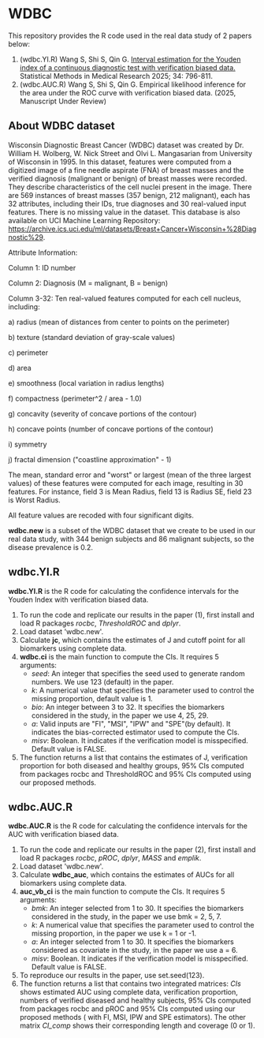 # WDBC

This repository provides the R code used in the real data study of 2 papers below:

1. (wdbc.YI.R) Wang S, Shi S, Qin G. <a href="https://journals.sagepub.com/doi/10.1177/09622802251322989" target="_blank">Interval estimation for the Youden index of a continuous diagnostic test with verification biased data.</a> Statistical Methods in Medical Research 2025; 34: 796-811. 
2. (wdbc.AUC.R) Wang S, Shi S, Qin G. Empirical likelihood inference for the area under the ROC curve with verification biased data. (2025, Manuscript Under Review)

## About WDBC dataset

Wisconsin Diagnostic Breast Cancer (WDBC) dataset was created by Dr. William H. Wolberg, W. Nick Street and Olvi L. Mangasarian from University of Wisconsin in 1995. In this dataset, features were computed from a digitized image of a fine needle aspirate (FNA) of breast masses and the verified diagnosis (malignant or benign) of breast masses were recorded. They describe characteristics of the cell nuclei present in the image. There are 569 instances of breast masses (357 benign, 212 malignant), each has 32 attributes, including their IDs, true diagnoses and 30 real-valued input features. There is no missing value in the dataset. This database is also available on UCI Machine Learning Repository: https://archive.ics.uci.edu/ml/datasets/Breast+Cancer+Wisconsin+%28Diagnostic%29.

Attribute Information:

Column 1: ID number

Column 2: Diagnosis (M = malignant, B = benign)

Column 3-32: Ten real-valued features computed for each cell nucleus, including:

a) radius (mean of distances from center to points on the perimeter)

b) texture (standard deviation of gray-scale values)

c) perimeter

d) area

e) smoothness (local variation in radius lengths)

f) compactness (perimeter^2 / area - 1.0)

g) concavity (severity of concave portions of the contour)

h) concave points (number of concave portions of the contour)

i) symmetry

j) fractal dimension ("coastline approximation" - 1)

The mean, standard error and "worst" or largest (mean of the three largest values) of these features were computed for each image, resulting in 30 features. For instance, field 3 is Mean Radius, field 13 is Radius SE, field 23 is Worst Radius.

All feature values are recoded with four significant digits.

**wdbc.new** is a subset of the WDBC dataset that we create to be used in our real data study, with 344 benign subjects and 86 malignant subjects, so the disease prevalence is 0.2. 

## wdbc.YI.R

**wdbc.YI.R** is the R code for calculating the confidence intervals for the Youden Index with verification biased data.

1. To run the code and replicate our results in the paper (1), first install and load R packages *rocbc*, *ThresholdROC* and *dplyr*.
2. Load dataset 'wdbc.new'.
3. Calculate **jc**, which contains the estimates of J and cutoff point for all biomarkers using complete data.
4. **wdbc.ci** is the main function to compute the CIs. It requires 5 arguments:
   * *seed*: An integer that specifies the seed used to generate random numbers. We use 123 (default) in the paper.
   * *k*: A numerical value that specifies the parameter used to control the missing proportion, default value is 1.
   * *bio*: An integer between 3 to 32. It specifies the biomarkers considered in the study, in the paper we use 4, 25, 29.
   * *a*: Valid inputs are "FI", "MSI", "IPW" and "SPE"(by default). It indicates the bias-corrected estimator used to compute the CIs.
   * *misv*: Boolean. It indicates if the verification model is misspecified. Default value is FALSE.
5. The function returns a list that contains the estimates of J, verification proportion for both diseased and healthy groups, 95% CIs computed from packages rocbc and ThresholdROC and 95% CIs computed using our proposed methods.

## wdbc.AUC.R

**wdbc.AUC.R** is the R code for calculating the confidence intervals for the AUC with verification biased data.

1. To run the code and replicate our results in the paper (2), first install and load R packages *rocbc*, *pROC*, *dplyr*, *MASS* and *emplik*.
2. Load dataset 'wdbc.new'.
3. Calculate **wdbc_auc**, which contains the estimates of AUCs for all biomarkers using complete data.
4. **auc_vb_ci** is the main function to compute the CIs. It requires 5 arguments:
   * *bmk*: An integer selected from 1 to 30. It specifies the biomarkers considered in the study, in the paper we use bmk = 2, 5, 7.
   * *k*: A numerical value that specifies the parameter used to control the missing proportion, in the paper we use k = 1 or -1.
   * *a*: An integer selected from 1 to 30. It specifies the biomarkers considered as covariate in the study, in the paper we use a = 6.
   * *misv*: Boolean. It indicates if the verification model is misspecified. Default value is FALSE.
5. To reproduce our results in the paper, use set.seed(123).
6. The function returns a list that contains two integrated matrices: *CIs* shows estimated AUC using complete data, verification proportion, numbers of verified diseased and healthy subjects, 95% CIs computed from packages rocbc and pROC and 95% CIs computed using our proposed methods ( with FI, MSI, IPW and SPE estimators). The other matrix *CI_comp* shows their corresponding length and coverage (0 or 1).
